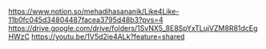https://www.notion.so/mehadihasananik/Like4Like-11b0fc045d34804487facea3795d48b3?pvs=4
https://drive.google.com/drive/folders/1SvNX5_8E8SpYxTLujVZM8R81dcEgHWzC
https://youtu.be/1V5d2ie4ALk?feature=shared
